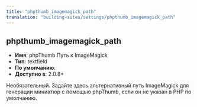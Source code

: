 ```yaml
---
title: "phpthumb_imagemagick_path"
translation: "building-sites/settings/phpthumb_imagemagick_path"
---
```


## phpthumb_imagemagick_path

-   **Имя**: phpThumb Путь к ImageMagick
-   **Тип**: textfield
-   **По умолчанию**:
-   **Доступно в**: 2.0.8+

Необязательный. Задайте здесь альтернативный путь ImageMagick для генерации миниатюр с помощью phpThumb, если он не указан в PHP по умолчанию.
